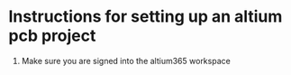 # Instructions for setting up an altium pcb project

1. Make sure you are signed into the altium365 workspace
